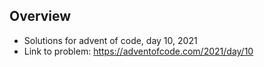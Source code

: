## Overview 
   * Solutions for advent of code, day 10, 2021
   * Link to problem: https://adventofcode.com/2021/day/10
